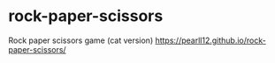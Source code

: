 # rock-paper-scissors
Rock paper scissors game (cat version)
https://pearll12.github.io/rock-paper-scissors/
